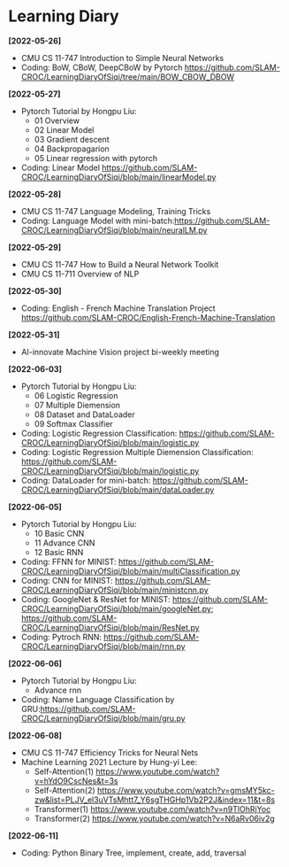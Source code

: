# Learning Diary
**[2022-05-26]**
* CMU CS 11-747 Introduction to Simple Neural Networks
* Coding: BoW, CBoW, DeepCBoW by Pytorch https://github.com/SLAM-CROC/LearningDiaryOfSiqi/tree/main/BOW_CBOW_DBOW

**[2022-05-27]**
* Pytorch Tutorial by Hongpu Liu:
  * 01 Overview
  * 02 Linear Model
  * 03 Gradient descent
  * 04 Backpropagarion
  * 05 Linear regression with pytorch
* Coding: Linear Model https://github.com/SLAM-CROC/LearningDiaryOfSiqi/blob/main/linearModel.py

**[2022-05-28]**
* CMU CS 11-747 Language Modeling, Training Tricks
* Coding: Language Model with mini-batch:https://github.com/SLAM-CROC/LearningDiaryOfSiqi/blob/main/neuralLM.py

**[2022-05-29]**
* CMU CS 11-747 How to Build a Neural Network Toolkit
* CMU CS 11-711 Overview of NLP

**[2022-05-30]**
* Coding: English - French Machine Translation Project https://github.com/SLAM-CROC/English-French-Machine-Translation

**[2022-05-31]**
* AI-innovate Machine Vision project bi-weekly meeting

**[2022-06-03]**  
* Pytorch Tutorial by Hongpu Liu:
  * 06 Logistic Regression
  * 07 Multiple Diemension
  * 08 Dataset and DataLoader
  * 09 Softmax Classifier
* Coding: Logistic Regression Classification: https://github.com/SLAM-CROC/LearningDiaryOfSiqi/blob/main/logistic.py
* Coding: Logistic Regression Multiple Diemension Classification: https://github.com/SLAM-CROC/LearningDiaryOfSiqi/blob/main/logistic.py
* Coding: DataLoader for mini-batch: https://github.com/SLAM-CROC/LearningDiaryOfSiqi/blob/main/dataLoader.py

**[2022-06-05]**
* Pytorch Tutorial by Hongpu Liu:
  * 10 Basic CNN
  * 11 Advance CNN
  * 12 Basic RNN
* Coding: FFNN for MINIST: https://github.com/SLAM-CROC/LearningDiaryOfSiqi/blob/main/multiClassification.py
* Coding: CNN for MINIST: https://github.com/SLAM-CROC/LearningDiaryOfSiqi/blob/main/ministcnn.py
* Coding: GoogleNet & ResNet for MINIST: https://github.com/SLAM-CROC/LearningDiaryOfSiqi/blob/main/googleNet.py; https://github.com/SLAM-CROC/LearningDiaryOfSiqi/blob/main/ResNet.py
* Coding: Pytroch RNN: https://github.com/SLAM-CROC/LearningDiaryOfSiqi/blob/main/rnn.py

**[2022-06-06]**
* Pytorch Tutorial by Hongpu Liu:
  * Advance rnn
* Coding: Name Language Classification by GRU:https://github.com/SLAM-CROC/LearningDiaryOfSiqi/blob/main/gru.py

**[2022-06-08]**
* CMU CS 11-747 Efficiency Tricks for Neural Nets
* Machine Learning 2021 Lecture by Hung-yi Lee:
  * Self-Attention(1) https://www.youtube.com/watch?v=hYdO9CscNes&t=3s
  * Self-Attention(2) https://www.youtube.com/watch?v=gmsMY5kc-zw&list=PLJV_el3uVTsMhtt7_Y6sgTHGHp1Vb2P2J&index=11&t=8s
  * Transformer(1) https://www.youtube.com/watch?v=n9TlOhRjYoc
  * Transformer(2) https://www.youtube.com/watch?v=N6aRv06iv2g

**[2022-06-11]**
* Coding: Python Binary Tree, implement, create, add, traversal
